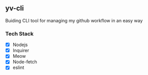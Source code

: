 ## yv-cli

Buiding CLI tool for managing my github workflow in an easy way

### Tech Stack

* [x] Nodejs
* [x] Inquirer
* [x] Meow
* [x] Node-fetch
* [x] eslint
